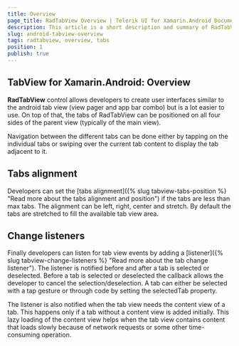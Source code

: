 ```yaml
---
title: Overview
page_title: RadTabView Overview | Telerik UI for Xamarin.Android Documentation
description: This article is a short description and summary of RadTabView.
slug: android-tabview-overview
tags: radtabview, overview, tabs
position: 1
publish: true
---
```


## TabView for Xamarin.Android: Overview

**RadTabView** control allows developers to create user interfaces similar to the android tab view (view pager and app bar combo) but is a lot easier to use. On top of that, the tabs of RadTabView can be positioned on all four sides of the parent view (typically of the main view). 

Navigation between the different tabs can be done either by tapping on the individual tabs or swiping over the current tab content to display the tab adjacent to it.

## Tabs alignment

Developers can set the [tabs alignment]({% slug tabview-tabs-position %} "Read more about the tabs alignment and position") if the tabs are less than max tabs. The alignment can be left, right, center and stretch.
By default the tabs are stretched to fill the available tab view area.

## Change listeners

Finally developers can listen for tab view events by adding a [listener]({% slug tabview-change-listeners %} "Read more about the tab change listener"). The listener is notified before and after a tab is selected or deselected.
Before a tab is selected or deselected the callback allows the developer to cancel the selection/deselection. A tab can either be selected with a tap gesture or through code by setting the selectedTab property.

The listener is also notified when the tab view needs the content view of a tab. This happens only if a tab without a content view is added initially. This lazy loading of the content view helps when the tab view contains content that loads slowly because of network requests or some other time-consuming operation.